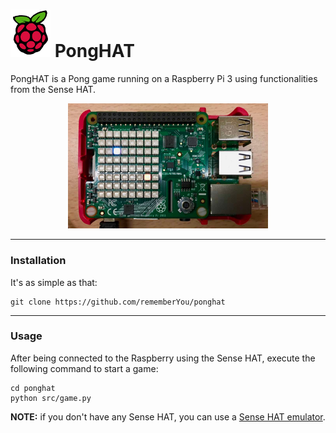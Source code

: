 # ![Cisco Logo](assets/logo.png "Logo") PongHAT

PongHAT is a Pong game running on a Raspberry Pi 3 using functionalities from
the Sense HAT.

<p align="center">
	<img src="assets/preview.jpg" alt="PyPong (Preview)" width="320">
</p>

---

### Installation

It's as simple as that:

```
git clone https://github.com/rememberYou/ponghat
```

---

### Usage

After being connected to the Raspberry using the Sense HAT, execute the
following command to start a game:

```
cd ponghat
python src/game.py
```

**NOTE:** if you don't have any Sense HAT, you can use a [Sense HAT
emulator](https://trinket.io/sense-hat).

